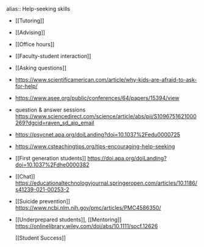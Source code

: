 alias:: Help-seeking skills

- [[Tutoring]]
- [[Advising]]
- [[Office hours]]
- [[Faculty-student interaction]]
- [[Asking questions]]
- https://www.scientificamerican.com/article/why-kids-are-afraid-to-ask-for-help/
- https://www.asee.org/public/conferences/64/papers/15394/view
- question &amp; answer sessions https://www.sciencedirect.com/science/article/abs/pii/S1096751621000269?dgcid=raven_sd_aip_email
- https://psycnet.apa.org/doiLanding?doi=10.1037%2Fedu0000725
- https://www.csteachingtips.org/tips-encouraging-help-seeking
- [[First generation students]] https://doi.apa.org/doiLanding?doi=10.1037%2Fdhe0000382
- [[Chat]] https://educationaltechnologyjournal.springeropen.com/articles/10.1186/s41239-021-00253-2
- [[Suicide prevention]] https://www.ncbi.nlm.nih.gov/pmc/articles/PMC4586350/
- [[Underprepared students]], [[Mentoring]] https://onlinelibrary.wiley.com/doi/abs/10.1111/socf.12626
  
  [[Student Success]]